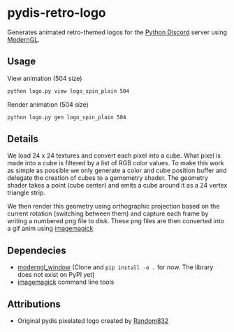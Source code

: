 # pydis-retro-logo

Generates animated retro-themed logos for the [Python Discord](https://pythondiscord.com/)
server using [ModernGL](https://github.com/moderngl/moderngl).

## Usage

View animation (504 size)

```bash
python logo.py view logo_spin_plain 504
```

Render animation (504 size)

```bash
python logo.py gen logo_spin_plain 504
```

## Details

We load 24 x 24 textures and convert each pixel into a cube. What pixel is made into
a cube is filtered by a list of RGB color values. To make this work as simple as
possible we only generate a color and cube position buffer and delegate the
creation of cubes to a gemometry shader. The geometry shader takes a point
(cube center) and emits a cube around it as a 24 vertex triangle strip.

We then render this geometry using orthographic projection
based on the current rotation (switching between them)
and capture each frame by writing a numbered png file to disk.
These png files are then converted into a gif anim using
[imagemagick](https://imagemagick.org/)

## Dependecies

* [moderngl_window](https://github.com/moderngl/moderngl_window)
  (Clone and `pip install -e .` for now. The library does not exist on PyPI yet)
* [imagemagick](https://imagemagick.org/) command line tools

## Attributions

* Original pydis pixelated logo created by [Random832](https://github.com/)
